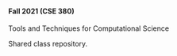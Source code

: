 #### Fall 2021 (CSE 380)

Tools and Techniques for Computational Science

Shared class repository.  
